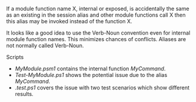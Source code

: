 
If a module function name X, internal or exposed, is accidentally the same as
an existing in the session alias and other module functions call X then this
alias may be invoked instead of the function X.

It looks like a good idea to use the Verb-Noun convention even for internal
module function names. This minimizes chances of conflicts. Aliases are not
normally called Verb-Noun.

Scripts

- *MyModule.psm1* contains the internal function *MyCommand*.
- *Test-MyModule.ps1* shows the potential issue due to the alias *MyCommand*.
- *.test.ps1* covers the issue with two test scenarios which show different results.
